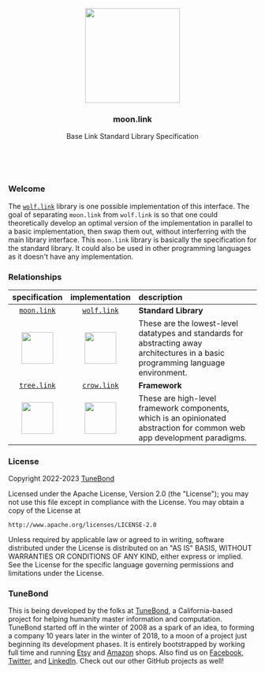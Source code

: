 <br/>
<br/>
<br/>
<br/>
<br/>
<br/>
<br/>

<p align='center'>
  <img src='https://github.com/tunebond/moon.link/blob/make/view/moon.svg?raw=true' height='192'>
</p>

<h3 align='center'>moon.link</h3>
<p align='center'>
  Base Link Standard Library Specification
</p>

<br/>
<br/>
<br/>

### Welcome

The [`wolf.link`](https://github.com/tunebond/wolf.link) library is one possible implementation of this interface. The goal of separating `moon.link` from `wolf.link` is so that one could theoretically develop an optimal version of the implementation in parallel to a basic implementation, then swap them out, without interferring with the main library interface. This `moon.link` library is basically the specification for the standard library. It could also be used in other programming languages as it doesn't have any implementation.

### Relationships

|                                                                   specification                                                                    |                                                                   implementation                                                                   | description                                                                                                                        |
| :------------------------------------------------------------------------------------------------------------------------------------------------: | :------------------------------------------------------------------------------------------------------------------------------------------------: | :--------------------------------------------------------------------------------------------------------------------------------- |
|                                                [`moon.link`](https://github.com/tunebond/moon.link)                                                |                                                [`wolf.link`](https://github.com/tunebond/wolf.link)                                                | **Standard Library**                                                                                                               |
| <a href="https://github.com/tunebond/moon.link"><img src='https://github.com/tunebond/moon.link/blob/make/view/moon.svg?raw=true' height='64'></a> | <a href="https://github.com/tunebond/wolf.link"><img src='https://github.com/tunebond/wolf.link/blob/make/view/view.svg?raw=true' height='64'></a> | These are the lowest-level datatypes and standards for abstracting away architectures in a basic programming language environment. |
|                                                [`tree.link`](https://github.com/tunebond/tree.link)                                                |                                                [`crow.link`](https://github.com/tunebond/crow.link)                                                | **Framework**                                                                                                                      |
| <a href="https://github.com/tunebond/tree.link"><img src='https://github.com/tunebond/tree.link/blob/make/view/view.svg?raw=true' height='64'></a> | <a href="https://github.com/tunebond/crow.link"><img src='https://github.com/tunebond/crow.link/blob/make/view/view.svg?raw=true' height='64'></a> | These are high-level framework components, which is an opinionated abstraction for common web app development paradigms.           |

### License

Copyright 2022-2023 <a href='https://tune.bond'>TuneBond</a>

Licensed under the Apache License, Version 2.0 (the "License");
you may not use this file except in compliance with the License.
You may obtain a copy of the License at

    http://www.apache.org/licenses/LICENSE-2.0

Unless required by applicable law or agreed to in writing, software
distributed under the License is distributed on an "AS IS" BASIS,
WITHOUT WARRANTIES OR CONDITIONS OF ANY KIND, either express or implied.
See the License for the specific language governing permissions and
limitations under the License.

### TuneBond

This is being developed by the folks at [TuneBond](https://tune.bond), a California-based project for helping humanity master information and computation. TuneBond started off in the winter of 2008 as a spark of an idea, to forming a company 10 years later in the winter of 2018, to a moon of a project just beginning its development phases. It is entirely bootstrapped by working full time and running [Etsy](https://etsy.com/shop/mountbuild) and [Amazon](https://www.amazon.com/s?rh=p_27%3AMount+Build) shops. Also find us on [Facebook](https://www.facebook.com/tunebond), [Twitter](https://twitter.com/tunebond), and [LinkedIn](https://www.linkedin.com/company/tunebond). Check out our other GitHub projects as well!
